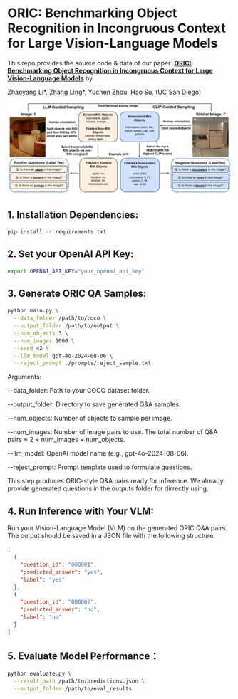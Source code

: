 # ORIC: Benchmarking Object Recognition in Incongruous Context for Large Vision-Language Models
This repo provides the source code & data of our paper: [**ORIC: Benchmarking Object Recognition in Incongruous Context for Large Vision-Language Models**](https://arxiv.org/abs/2509.15695) by

[Zhaoyang Li](https://zhaoyangli-1.github.io/)\*, [Zhang Ling](https://lz1oceani.github.io/)\*, Yuchen Zhou, [Hao Su](https://cseweb.ucsd.edu/~haosu), (UC San Diego)

![ORIC Overview](./figures/oric.png)


## 1. Installation Dependencies:
```bash
pip install -r requirements.txt
```

## 2. Set your OpenAI API Key:
```bash
export OPENAI_API_KEY="your_openai_api_key"
```

## 3. Generate ORIC QA Samples:
```bash
python main.py \
  --data_folder /path/to/coco \
  --output_folder /path/to/output \
  --num_objects 3 \
  --num_images 1000 \
  --seed 42 \
  --llm_model gpt-4o-2024-08-06 \
  --reject_prompt ./prompts/reject_sample.txt
```

Arguments:

--data_folder: Path to your COCO dataset folder.

--output_folder: Directory to save generated Q&A samples.

--num_objects: Number of objects to sample per image.

--num_images: Number of image pairs to use. The total number of Q&A pairs ≈ 2 × num_images × num_objects.

--llm_model: OpenAI model name (e.g., gpt-4o-2024-08-06).

--reject_prompt: Prompt template used to formulate questions.

This step produces ORIC-style Q&A pairs ready for inference. We already provide generated questions in the outputs folder for dirrectly using.


## 4. Run Inference with Your VLM:

Run your Vision-Language Model (VLM) on the generated ORIC Q&A pairs. The output should be saved in a JSON file with the following structure:

```json
[
  {
    "question_id": "000001",
    "predicted_answer": "yes",
    "label": "yes"
  },
  {
    "question_id": "000002",
    "predicted_answer": "no",
    "label": "no"
  }
]
```

## 5. Evaluate Model Performance：
```bash
python evaluate.py \
  --result_path /path/to/predictions.json \
  --output_folder /path/to/eval_results
```
